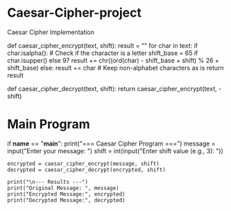 # Caesar-Cipher-project
Caesar Cipher Implementation

def caesar_cipher_encrypt(text, shift):
    result = ""
    for char in text:
        if char.isalpha():  # Check if the character is a letter
            shift_base = 65 if char.isupper() else 97
            result += chr((ord(char) - shift_base + shift) % 26 + shift_base)
        else:
            result += char  # Keep non-alphabet characters as is
    return result

def caesar_cipher_decrypt(text, shift):
    return caesar_cipher_encrypt(text, -shift)

# Main Program
if __name__ == "__main__":
    print("=== Caesar Cipher Program ===")
    message = input("Enter your message: ")
    shift = int(input("Enter shift value (e.g., 3): "))
    
    encrypted = caesar_cipher_encrypt(message, shift)
    decrypted = caesar_cipher_decrypt(encrypted, shift)
    
    print("\n--- Results ---")
    print("Original Message: ", message)
    print("Encrypted Message:", encrypted)
    print("Decrypted Message:", decrypted)

